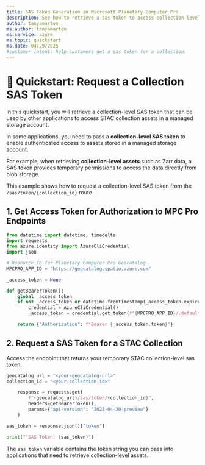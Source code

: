 ```yaml
---
title: SAS Token Generation in Microsoft Planetary Computer Pro
description: See how to retrieve a sas token to access collection-level assets.
author: tanyamarton
ms.author: tanyamarton
ms.service: azure
ms.topic: quickstart
ms.date: 04/29/2025
#customer intent: help customers get a sas token for a collection. 
---
```

# 📄 Quickstart: Request a Collection SAS Token

In this quickstart, you will retrieve a collection-level SAS token that can be used by other applications to access STAC collection assets in a managed storage account.

In some applications, you need to pass a **collection-level SAS token** to enable authenticated access to assets stored in a managed storage account.  

For example, when retrieving **collection-level assets** such as Zarr data, a SAS token provides temporary permissions to access the data directly from blob storage.

This example shows how to request a collection-level SAS token from the `/sas/token/{collection_id}` route.

## 1. Get Access Token for Authorization to MPC Pro Endpoints

```python
from datetime import datetime, timedelta
import requests
from azure.identity import AzureCliCredential
import json

# Resource ID for Planetary Computer Pro Geocatalog
MPCPRO_APP_ID = "https://geocatalog.spatio.azure.com"

_access_token = None

def getBearerToken():
    global _access_token
    if not _access_token or datetime.fromtimestamp(_access_token.expires_on) < datetime.now() + timedelta(minutes=5):
        credential = AzureCliCredential()
        _access_token = credential.get_token(f"{MPCPRO_APP_ID}/.default")

    return {"Authorization": f"Bearer {_access_token.token}"}
```

## 2. Request a SAS Token for a STAC Collection

Access the endpoint that returns your temporary STAC collection-level sas token.

```python
geocatalog_url = "<your-geocatalog-url>"
collection_id = "<your-collection-id>"

    response = requests.get(
        f"{geocatalog_url}/sas/token/{collection_id}",
        headers=getBearerToken(),
        params={"api-version": "2025-04-30-preview"}
    )

sas_token = response.json()["token"]

print(f"SAS Token: {sas_token}")
```

The `sas_token` variable contains the token string you can pass into applications that need to retrieve collection-level assets.
